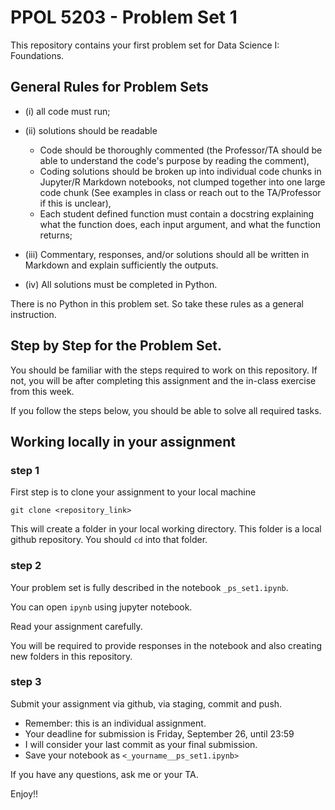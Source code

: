 # PPOL 5203 - Problem Set 1

This repository contains your first problem set for Data Science I: Foundations. 


## General Rules for Problem Sets


- (i) all code must run;

- (ii) solutions should be readable

    -   Code should be thoroughly commented (the Professor/TA should be able to understand the code's purpose by reading the comment),
    -   Coding solutions should be broken up into individual code chunks in Jupyter/R Markdown notebooks, not clumped together into one large code chunk (See examples in class or reach out to the TA/Professor if this is unclear),
    -   Each student defined function must contain a docstring explaining what the function does, each input argument, and what the function returns;



- (iii) Commentary, responses, and/or solutions should all be written in Markdown and explain sufficiently the outputs.

- (iv) All solutions  must be completed in Python.


There is no Python in this problem set. So take these rules as a general instruction. 


## Step by Step for the Problem Set. 

You should be familiar with the steps required to work on this repository. If not, you will be after completing this assignment and the in-class exercise from this week. 

If you follow the steps below, you should be able to solve all required tasks. 

## Working locally in your assignment

### step 1

First step is to clone your assignment to your local machine

```
git clone <repository_link>
```

This will create a folder in your local working directory. This folder is a local github repository. You should `cd` into that folder. 

### step 2

Your problem set is fully described in the notebook `_ps_set1.ipynb`. 

You can open `ipynb` using jupyter notebook. 

Read your assignment carefully. 

You will be required to provide responses in the notebook and also creating new folders in this repository. 


### step 3

Submit your assignment via github, via staging, commit and push. 

- Remember: this is an individual assignment.
- Your deadline for submission is Friday, September 26, until 23:59
- I will consider your last commit as your final submission.
- Save your notebook as `<_yourname__ps_set1.ipynb>`


If you have any questions, ask me or your TA. 


Enjoy!!








